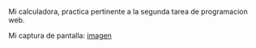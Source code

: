 Mi calculadora, practica pertinente a la segunda tarea de programacion web.

Mi captura de pantalla:
[imagen](capture.jpg)